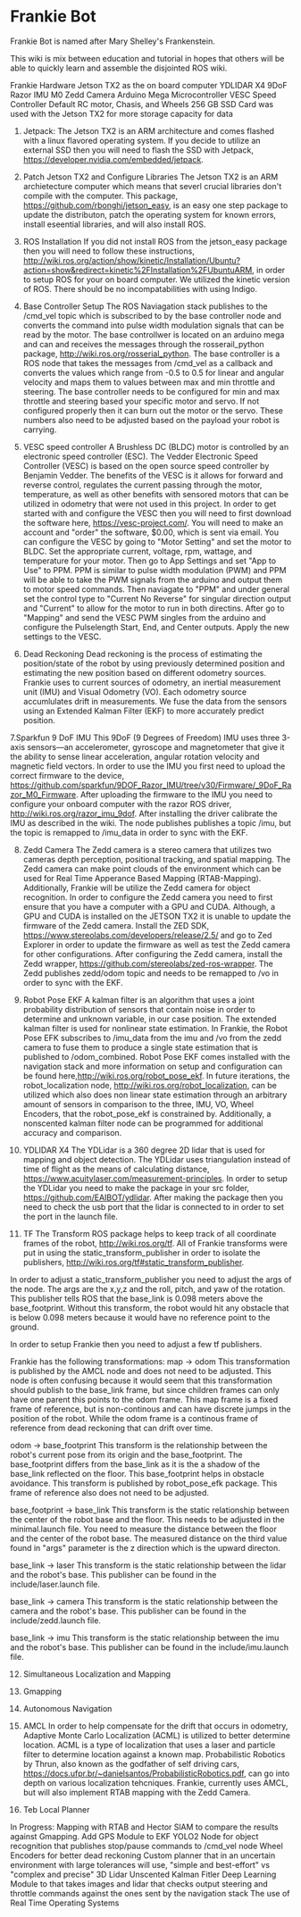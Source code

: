 # Frankie Bot
Frankie Bot is named after Mary Shelley's Frankenstein. 

This wiki is mix between education and tutorial in hopes that others will be able to quickly learn and assemble the disjointed ROS wiki. 

Frankie Hardware
Jetson TX2 as the on board computer
YDLIDAR X4
9DoF Razor IMU M0 
Zedd Camera
Arduino Mega Microcontroller
VESC Speed Controller
Default RC motor, Chasis, and Wheels 
256 GB SSD Card was used with the Jetson TX2 for more storage capacity for data


1. Jetpack: 
The Jetson TX2 is an ARM architecture and comes flashed with a linux flavored operating system. If you decide to utilize an external SSD then you will need to flash the SSD with Jetpack, https://developer.nvidia.com/embedded/jetpack. 

2. Patch Jetson TX2 and Configure Libraries
The Jetson TX2 is an ARM archietecture computer which means that severl crucial libraries don't compile with the computer. This package, https://github.com/rbonghi/jetson_easy, is an easy one step package to update the distributon, patch the operating system for known errors, install eseential libraries, and will also install ROS. 

3. ROS Installation
If you did not install ROS from the jetson_easy package then you will need to follow these instructions, http://wiki.ros.org/action/show/kinetic/Installation/Ubuntu?action=show&redirect=kinetic%2FInstallation%2FUbuntuARM, in order to setup ROS for your on board computer. We utilized the kinetic version of ROS. There should be no incompatabilities with using Indigo. 

4. Base Controller Setup
The ROS Naviagation stack publishes to the /cmd_vel topic which is subscribed to by the base controller node and converts the command into pulse width modulation signals that can be read by the motor. The base controllwer is located on an arduino mega and can  and receives the messages through the rosserail_python package, http://wiki.ros.org/rosserial_python. The base controller is a ROS node that takes the messages from /cmd_vel as a callback and converts the values which range from -0.5 to 0.5 for linear and angular velocity and maps them to values between max and min throttle and steering. The base controller needs to be configured for min and max throttle and steering based your specific motor and servo. If not configured properly then it can burn out the motor or the servo. These numbers also need to be adjusted based on the payload your robot is carrying. 

5. VESC speed controller 
A Brushless DC (BLDC) motor is controlled by an electronic speed controller (ESC). The Vedder Electronic Speed Controller (VESC) is based on the open source speed controller by Benjamin Vedder. The benefits of the VESC is it allows for forward and reverse control, regulates the current passing through the motor, temperature, as well as other benefits with sensored motors that can be utilized in odometry that were not used in this project. In order to get started with and configure the VESC then you will need to first download the software here, https://vesc-project.com/. You will need to make an account and "order" the software, $0.00, which is sent via email. You can configure the VESC by going to "Motor Setting" and set the motor to BLDC. Set the appropriate current, voltage, rpm, wattage, and temperature for your motor. Then go to App Settings and set "App to Use" to PPM. PPM is similar to pulse width modulation (PWM) and PPM will be able to take the PWM signals from the arduino and output them to motor speed commands. Then naviagate to "PPM" and under general set the control type to "Current No Reverse" for singular direction output and "Current" to allow for the motor to run in both directins. After go to "Mapping" and send the VESC PWM singles from the arduino and configure the Pulselength Start, End, and Center outputs. Apply the new settings to the VESC. 

6. Dead Reckoning
Dead reckoning is the process of estimating the position/state of the robot by using previously determined position and estimating the new position based on different odometry sources. Frankie uses to current sources of odometry, an inertial measurement unit (IMU) and Visual Odometry (VO). Each odometry source accumlulates drift in measurements. We fuse the data from the sensors using an Extended Kalman Filter (EKF) to more accurately predict position. 

7.Sparkfun 9 DoF IMU
This 9DoF (9 Degrees of Freedom) IMU uses three 3-axis sensors—an accelerometer, gyroscope and magnetometer that give it the ability to sense linear acceleration, angular rotation velocity and magnetic field vectors. In order to use the IMU you first need to upload the correct firmware to the device, https://github.com/sparkfun/9DOF_Razor_IMU/tree/v30/Firmware/_9DoF_Razor_M0_Firmware. After uploading the firmware to the IMU you need to configure your onboard computer with the razor ROS driver, http://wiki.ros.org/razor_imu_9dof. After installing the driver calibrate the IMU as described in the wiki. The node publishes publishes a topic /imu, but the topic is remapped to /imu_data in order to sync with the EKF.

8. Zedd Camera
The Zedd camera is a stereo camera that utilizes two cameras depth perception, positional tracking, and spatial mapping. The Zedd camera can make point clouds of the environment which can be used for Real Time Apperance Based Mapping (RTAB-Mapping). Additionally, Frankie will be utilize the Zedd camera for object recognition. In order to configure the Zedd camera you need to first ensure that you have a computer with a GPU and CUDA. Although, a GPU and CUDA is installed on the JETSON TX2 it is unable to update the firmware of the Zedd camera. Install the ZED SDK, https://www.stereolabs.com/developers/release/2.5/ and go to Zed Explorer in order to update the firmware as well as test the Zedd camera for other configurations. After configuring the Zedd camera, install the Zedd wrapper, https://github.com/stereolabs/zed-ros-wrapper. The Zedd publishes zedd/odom topic and needs to be remapped to /vo in order to sync with the EKF. 

9. Robot Pose EKF
A kalman filter is an algorithm that uses a joint probability distribution of sensors that contain noise in order to determine and unknown variable, in our case position. The extended kalman filter is used for nonlinear state estimation. In Frankie, the Robot Pose EFK subscribes to /imu_data from the imu and /vo from the zedd camera to fuse them to produce a single state estimation that is published to /odom_combined. Robot Pose EKF comes installed with the navigation stack and more information on setup and configuration can be found here,http://wiki.ros.org/robot_pose_ekf. In future iterations, the robot_localization node, http://wiki.ros.org/robot_localization, can be utilized which also does non linear state estimation through an arbitrary amount of sensors in comparison to the three, IMU, VO, Wheel Encoders, that the robot_pose_ekf is constrained by. Additionally, a nonscented kalman filter node can be programmed for additional accuracy and comparison. 


10. YDLIDAR X4
The YDLidar is a 360 degree 2D lidar that is used for mapping and object detection. The YDLidar uses triangulation instead of time of flight as the means of calculating distance, https://www.acuitylaser.com/measurement-principles. In order to setup the YDLidar you need to make the package in your src folder, https://github.com/EAIBOT/ydlidar. After making the package then you need to check the usb port that the lidar is connected to in order to set the port in the launch file. 

11. TF
The Transform ROS package helps to keep track of all coordinate frames of the robot, http://wiki.ros.org/tf. All of Frankie transforms were put in using the static_transform_publisher in order to isolate the publishers, http://wiki.ros.org/tf#static_transform_publisher. 

In order to adjust a static_transform_publisher you need to adjust the args of the node. The args are the x,y,z and the roll, pitch, and yaw of the rotation. This publisher tells ROS that the base_link is 0.098 meters above the base_footprint. Without this transform, the robot would hit any obstacle that is below 0.098 meters because it would have no reference point to the ground. 
<!-- Publish static transform from base_footprint to base_link -->
  <node pkg="tf" type="static_transform_publisher" name="base_footprint_to_base_link" args="0 0 0.098 0 0 0  /base_footprint /base_link  100"/>
  
In order to setup Frankie then you need to adjust a few tf publishers.

Frankie has the following transformations:
map -> odom 
This transformation is published by the AMCL node and does not need to be adjusted. This node is often confusing because it would seem that this transformation should publish to the base_link frame, but since children frames can only have one parent this points to the odom frame. This map frame is a fixed frame of reference, but is non-continous and can have discrete jumps in the position of the robot. While the odom frame is a continous frame of reference from dead reckoning that can drift over time. 

odom -> base_footprint
This transform is the relationship between the robot's current pose from its origin and the base_footprint. The base_footprint differs from the base_link as it is the a shadow of the base_link reflected on the floor. This base_footprint helps in obstacle avoidance. This transform is published by robot_pose_efk package. This frame of reference also does not need to be adjusted. 

base_footprint -> base_link
This transform is the static relationship between the center of the robot base and the floor. This needs to be adjusted in the minimal.launch file. You need to measure the distance between the floor and the center of the robot base. The measured distance on the third value found in "args" parameter is the z direction which is the upward directon. 

base_link -> laser
This transform is the static relationship between the lidar and the robot's base. This publisher can be found in the include/laser.launch file.

base_link -> camera
This transform is the static relationship between the camera and the robot's base. This publisher can be found in the include/zedd.launch file.

base_link -> imu
This transform is the static relationship between the imu and the robot's base. This publisher can be found in the include/imu.launch file.

12. Simultaneous Localization and Mapping

13. Gmapping

14. Autonomous Navigation

15. AMCL
In order to help compensate for the drift that occurs in odometry, Adaptive Monte Carlo Localization (ACML) is utilized to better determine location. ACML is a type of localization that uses a laser and particle filter to determine location against a known map.  Probabilistic Robotics by Thrun, also known as the godfather of self driving cars, https://docs.ufpr.br/~danielsantos/ProbabilisticRobotics.pdf, can go into depth on various localization tehcniques. Frankie, currently uses AMCL, but will also implement RTAB mapping with the Zedd Camera. 

16. Teb Local Planner



In Progress:
Mapping with RTAB and Hector SlAM to compare the results against Gmapping.
Add GPS Module to EKF
YOLO2 Node for object recognition that publishes stop/pause commands to /cmd_vel node
Wheel Encoders for better dead reckoning
Custom planner that in an uncertain environment with large tolerances will use, "simple and
best-effort" vs "complex and precise"
3D Lidar
Unscented Kalman Fitler 
Deep Learning Module to that takes images and lidar that checks output steering and throttle commands against the ones sent by the navigation stack
The use of Real Time Operating Systems





